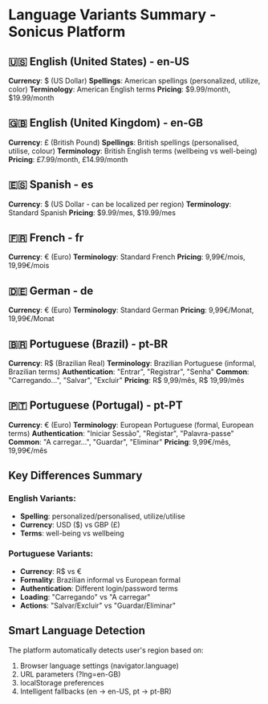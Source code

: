 # Language Variants Summary - Sonicus Platform

## 🇺🇸 English (United States) - en-US
**Currency**: $ (US Dollar)
**Spellings**: American spellings (personalized, utilize, color)
**Terminology**: American English terms
**Pricing**: $9.99/month, $19.99/month

## 🇬🇧 English (United Kingdom) - en-GB  
**Currency**: £ (British Pound)
**Spellings**: British spellings (personalised, utilise, colour)
**Terminology**: British English terms (wellbeing vs well-being)
**Pricing**: £7.99/month, £14.99/month

## 🇪🇸 Spanish - es
**Currency**: $ (US Dollar - can be localized per region)
**Terminology**: Standard Spanish
**Pricing**: $9.99/mes, $19.99/mes

## 🇫🇷 French - fr
**Currency**: € (Euro)
**Terminology**: Standard French
**Pricing**: 9,99€/mois, 19,99€/mois

## 🇩🇪 German - de
**Currency**: € (Euro)
**Terminology**: Standard German
**Pricing**: 9,99€/Monat, 19,99€/Monat

## 🇧🇷 Portuguese (Brazil) - pt-BR
**Currency**: R$ (Brazilian Real)
**Terminology**: Brazilian Portuguese (informal, Brazilian terms)
**Authentication**: "Entrar", "Registrar", "Senha"
**Common**: "Carregando...", "Salvar", "Excluir"
**Pricing**: R$ 9,99/mês, R$ 19,99/mês

## 🇵🇹 Portuguese (Portugal) - pt-PT
**Currency**: € (Euro)
**Terminology**: European Portuguese (formal, European terms)
**Authentication**: "Iniciar Sessão", "Registar", "Palavra-passe"
**Common**: "A carregar...", "Guardar", "Eliminar"
**Pricing**: 9,99€/mês, 19,99€/mês

## Key Differences Summary

### English Variants:
- **Spelling**: personalized/personalised, utilize/utilise
- **Currency**: USD ($) vs GBP (£)
- **Terms**: well-being vs wellbeing

### Portuguese Variants:
- **Currency**: R$ vs €
- **Formality**: Brazilian informal vs European formal
- **Authentication**: Different login/password terms
- **Loading**: "Carregando" vs "A carregar"
- **Actions**: "Salvar/Excluir" vs "Guardar/Eliminar"

## Smart Language Detection
The platform automatically detects user's region based on:
1. Browser language settings (navigator.language)
2. URL parameters (?lng=en-GB)
3. localStorage preferences
4. Intelligent fallbacks (en → en-US, pt → pt-BR)
